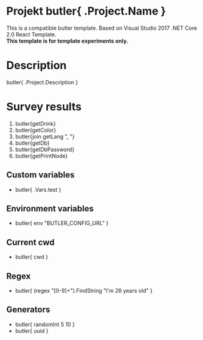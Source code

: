# Projekt butler{ .Project.Name }

This is a compatible butler template. Based on Visual Studio 2017 .NET Core 2.0 React Template.<br>
**This template is for template experiments only.**

# Description

butler{ .Project.Description }

# Survey results

1. butler{getDrink}
2. butler{getColor}
3. butler{join getLang ", "}
4. butler{getDb}
5. butler{getDbPassword}
6. butler{getPrintNode}

## Custom variables

- butler{ .Vars.test }

## Environment variables

- butler{ env "BUTLER_CONFIG_URL" }

## Current cwd

- butler{ cwd }

## Regex

- butler{ (regex "[0-9]+").FindString "I'm 26 years old" }

## Generators

- butler{ randomInt 5 10 }
- butler{ uuid }

